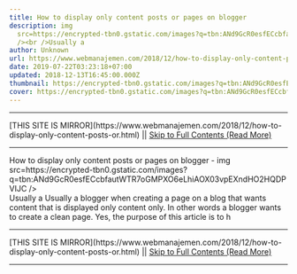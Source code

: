 ```yaml
---
title: How to display only content posts or pages on blogger
description: img
  src=https://encrypted-tbn0.gstatic.com/images?q=tbn:ANd9GcR0esfECcbfautWTR7oGMPXO6eLhiAOX03vpEXndHO2HQDPVIJC
  /><br />Usually a
author: Unknown
url: https://www.webmanajemen.com/2018/12/how-to-display-only-content-posts-or.html
date: 2019-07-22T03:23:18+07:00
updated: 2018-12-13T16:45:00.000Z
thumbnail: https://encrypted-tbn0.gstatic.com/images?q=tbn:ANd9GcR0esfECcbfautWTR7oGMPXO6eLhiAOX03vpEXndHO2HQDPVIJC
cover: https://encrypted-tbn0.gstatic.com/images?q=tbn:ANd9GcR0esfECcbfautWTR7oGMPXO6eLhiAOX03vpEXndHO2HQDPVIJC
---
```


<hr/> [THIS SITE IS MIRROR](https://www.webmanajemen.com/2018/12/how-to-display-only-content-posts-or.html) || <a href="https://www.webmanajemen.com/2018/12/how-to-display-only-content-posts-or.html" rel="follow" class="button" id="read-more">Skip to Full Contents (Read More)</a> <hr/> How to display only content posts or pages on blogger - img src=https://encrypted-tbn0.gstatic.com/images?q=tbn:ANd9GcR0esfECcbfautWTR7oGMPXO6eLhiAOX03vpEXndHO2HQDPVIJC /><br />Usually a Usually a blogger when creating a page on a blog that wants content that is displayed only content only. In other words a blogger wants to create a clean page.
Yes, the purpose of this article is to h <hr/> [THIS SITE IS MIRROR](https://www.webmanajemen.com/2018/12/how-to-display-only-content-posts-or.html) || <a href="https://www.webmanajemen.com/2018/12/how-to-display-only-content-posts-or.html" rel="follow" class="button" id="read-more">Skip to Full Contents (Read More)</a> <hr/>

<script>
    if (location.host.includes('dimaslanjaka12')) {
      location.replace('https://www.webmanajemen.com/2018/12/how-to-display-only-content-posts-or.html');
    }
  </script>